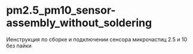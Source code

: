 # pm2.5_pm10_sensor-assembly_without_soldering
Иенструкция по сборке и подключении сенсора микрочастиц 2.5 и 10 без пайки
